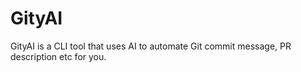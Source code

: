 # GityAI

GityAI is a CLI tool that uses AI to automate Git commit message, PR description etc for you.
